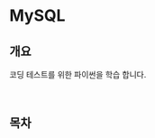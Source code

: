 # MySQL

## 개요

코딩 테스트를 위한 파이썬을 학습 합니다.

<br />

## 목차

<!-- - [1. Stack / Queue](#1-stack--queue) -->

<br />
<br />
